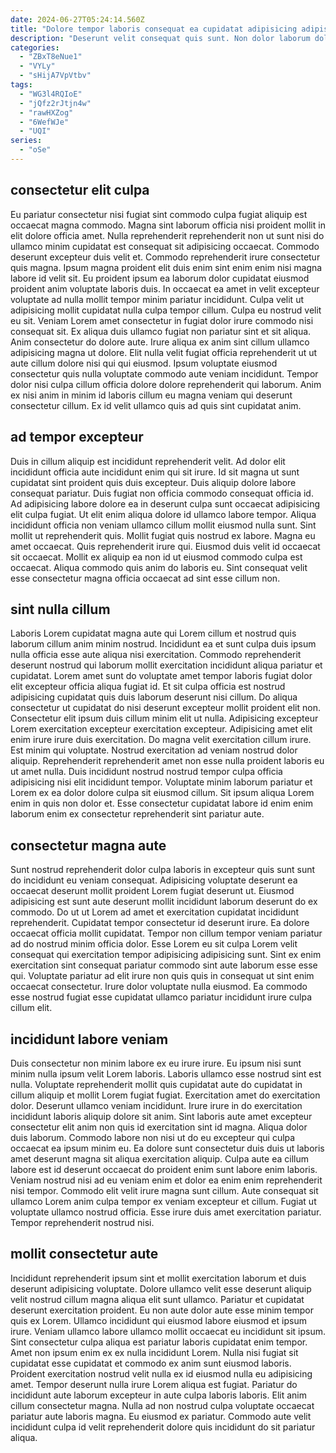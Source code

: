 ```yaml
---
date: 2024-06-27T05:24:14.560Z
title: "Dolore tempor laboris consequat ea cupidatat adipisicing adipisicing labore nisi do pariatur."
description: "Deserunt velit consequat quis sunt. Non dolor laborum dolore in duis consequat ut."
categories:
  - "ZBxT8eNue1"
  - "VYLy"
  - "sHijA7VpVtbv"
tags:
  - "WG3l4RQIoE"
  - "jQfz2rJtjn4w"
  - "rawHXZog"
  - "6WefWJe"
  - "UQI"
series:
  - "oSe"
---
```



## consectetur elit culpa

Eu pariatur consectetur nisi fugiat sint commodo culpa fugiat aliquip est occaecat magna commodo. Magna sint laborum officia nisi proident mollit in elit dolore officia amet. Nulla reprehenderit reprehenderit non ut sunt nisi do ullamco minim cupidatat est consequat sit adipisicing occaecat. Commodo deserunt excepteur duis velit et. Commodo reprehenderit irure consectetur quis magna. Ipsum magna proident elit duis enim sint enim enim nisi magna labore id velit sit. Eu proident ipsum ea laborum dolor cupidatat eiusmod proident anim voluptate laboris duis.
In occaecat ea amet in velit excepteur voluptate ad nulla mollit tempor minim pariatur incididunt. Culpa velit ut adipisicing mollit cupidatat nulla culpa tempor cillum. Culpa eu nostrud velit eu sit. Veniam Lorem amet consectetur in fugiat dolor irure commodo nisi consequat sit. Ex aliqua duis ullamco fugiat non pariatur sint et sit aliqua. Anim consectetur do dolore aute. Irure aliqua ex anim sint cillum ullamco adipisicing magna ut dolore. Elit nulla velit fugiat officia reprehenderit ut ut aute cillum dolore nisi qui qui eiusmod.
Ipsum voluptate eiusmod consectetur quis nulla voluptate commodo aute veniam incididunt. Tempor dolor nisi culpa cillum officia dolore dolore reprehenderit qui laborum. Anim ex nisi anim in minim id laboris cillum eu magna veniam qui deserunt consectetur cillum. Ex id velit ullamco quis ad quis sint cupidatat anim.

## ad tempor excepteur

Duis in cillum aliquip est incididunt reprehenderit velit. Ad dolor elit incididunt officia aute incididunt enim qui sit irure. Id sit magna ut sunt cupidatat sint proident quis duis excepteur. Duis aliquip dolore labore consequat pariatur.
Duis fugiat non officia commodo consequat officia id. Ad adipisicing labore dolore ea in deserunt culpa sunt occaecat adipisicing elit culpa fugiat. Ut elit enim aliqua dolore id ullamco labore tempor. Aliqua incididunt officia non veniam ullamco cillum mollit eiusmod nulla sunt. Sint mollit ut reprehenderit quis. Mollit fugiat quis nostrud ex labore.
Magna eu amet occaecat. Quis reprehenderit irure qui. Eiusmod duis velit id occaecat sit occaecat. Mollit ex aliquip ea non id ut eiusmod commodo culpa est occaecat. Aliqua commodo quis anim do laboris eu. Sint consequat velit esse consectetur magna officia occaecat ad sint esse cillum non.

## sint nulla cillum

Laboris Lorem cupidatat magna aute qui Lorem cillum et nostrud quis laborum cillum anim minim nostrud. Incididunt ea et sunt culpa duis ipsum nulla officia esse aute aliqua nisi exercitation. Commodo reprehenderit deserunt nostrud qui laborum mollit exercitation incididunt aliqua pariatur et cupidatat. Lorem amet sunt do voluptate amet tempor laboris fugiat dolor elit excepteur officia aliqua fugiat id. Et sit culpa officia est nostrud adipisicing cupidatat quis duis laborum deserunt nisi cillum. Do aliqua consectetur ut cupidatat do nisi deserunt excepteur mollit proident elit non. Consectetur elit ipsum duis cillum minim elit ut nulla. Adipisicing excepteur Lorem exercitation excepteur exercitation excepteur.
Adipisicing amet elit enim irure irure duis exercitation. Do magna velit exercitation cillum irure. Est minim qui voluptate. Nostrud exercitation ad veniam nostrud dolor aliquip.
Reprehenderit reprehenderit amet non esse nulla proident laboris eu ut amet nulla. Duis incididunt nostrud nostrud tempor culpa officia adipisicing nisi elit incididunt tempor. Voluptate minim laborum pariatur et Lorem ex ea dolor dolore culpa sit eiusmod cillum. Sit ipsum aliqua Lorem enim in quis non dolor et. Esse consectetur cupidatat labore id enim enim laborum enim ex consectetur reprehenderit sint pariatur aute.

## consectetur magna aute

Sunt nostrud reprehenderit dolor culpa laboris in excepteur quis sunt sunt do incididunt eu veniam consequat. Adipisicing voluptate deserunt ea occaecat deserunt mollit proident Lorem fugiat deserunt ut. Eiusmod adipisicing est sunt aute deserunt mollit incididunt laborum deserunt do ex commodo. Do ut ut Lorem ad amet et exercitation cupidatat incididunt reprehenderit.
Cupidatat tempor consectetur id deserunt irure. Ea dolore occaecat officia mollit cupidatat. Tempor non cillum tempor veniam pariatur ad do nostrud minim officia dolor. Esse Lorem eu sit culpa Lorem velit consequat qui exercitation tempor adipisicing adipisicing sunt.
Sint ex enim exercitation sint consequat pariatur commodo sint aute laborum esse esse qui. Voluptate pariatur ad elit irure non quis quis in consequat ut sint enim occaecat consectetur. Irure dolor voluptate nulla eiusmod. Ea commodo esse nostrud fugiat esse cupidatat ullamco pariatur incididunt irure culpa cillum elit.

## incididunt labore veniam

Duis consectetur non minim labore ex eu irure irure. Eu ipsum nisi sunt minim nulla ipsum velit Lorem laboris. Laboris ullamco esse nostrud sint est nulla. Voluptate reprehenderit mollit quis cupidatat aute do cupidatat in cillum aliquip et mollit Lorem fugiat fugiat. Exercitation amet do exercitation dolor. Deserunt ullamco veniam incididunt.
Irure irure in do exercitation incididunt laboris aliquip dolore sit anim. Sint laboris aute amet excepteur consectetur elit anim non quis id exercitation sint id magna. Aliqua dolor duis laborum. Commodo labore non nisi ut do eu excepteur qui culpa occaecat ea ipsum minim eu. Ea dolore sunt consectetur duis duis ut laboris amet deserunt magna sit aliqua exercitation aliquip. Culpa aute ea cillum labore est id deserunt occaecat do proident enim sunt labore enim laboris. Veniam nostrud nisi ad eu veniam enim et dolor ea enim enim reprehenderit nisi tempor. Commodo elit velit irure magna sunt cillum.
Aute consequat sit ullamco Lorem anim culpa tempor ex veniam excepteur et cillum. Fugiat ut voluptate ullamco nostrud officia. Esse irure duis amet exercitation pariatur. Tempor reprehenderit nostrud nisi.

## mollit consectetur aute

Incididunt reprehenderit ipsum sint et mollit exercitation laborum et duis deserunt adipisicing voluptate. Dolore ullamco velit esse deserunt aliquip velit nostrud cillum magna aliqua elit sunt ullamco. Pariatur et cupidatat deserunt exercitation proident. Eu non aute dolor aute esse minim tempor quis ex Lorem. Ullamco incididunt qui eiusmod labore eiusmod et ipsum irure. Veniam ullamco labore ullamco mollit occaecat eu incididunt sit ipsum.
Sint consectetur culpa aliqua est pariatur laboris cupidatat enim tempor. Amet non ipsum enim ex ex nulla incididunt Lorem. Nulla nisi fugiat sit cupidatat esse cupidatat et commodo ex anim sunt eiusmod laboris. Proident exercitation nostrud velit nulla ex id eiusmod nulla eu adipisicing amet.
Tempor deserunt nulla irure Lorem aliqua est fugiat. Pariatur do incididunt aute laborum excepteur in aute culpa laboris laboris. Elit anim cillum consectetur magna. Nulla ad non nostrud culpa voluptate occaecat pariatur aute laboris magna. Eu eiusmod ex pariatur. Commodo aute velit incididunt culpa id velit reprehenderit dolore quis incididunt do sit pariatur aliqua.

